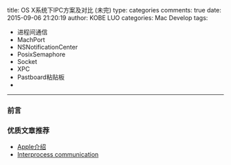 title: OS X系统下IPC方案及对比 (未完)
type: categories
comments: true
date: 2015-09-06 21:20:19
author: KOBE LUO
categories: Mac Develop
tags:
  - 进程间通信
  - MachPort
  - NSNotificationCenter
  - PosixSemaphore
  - Socket
  - XPC
  - Pastboard粘贴板 
  - 
---
### 前言



### 优质文章推荐
- [Apple介绍](http://mirror.informatimago.com/next/developer.apple.com/documentation/MacOSX/Conceptual/SystemOverview/InverEnvironissues/chapter_52_section_4.html)
- [Interprocess communication](https://nshipster.com/inter-process-communication/)